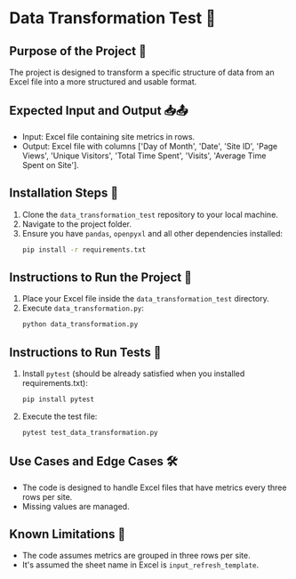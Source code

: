 # Data Transformation Test 🔄

## Purpose of the Project 🚀
The project is designed to transform a specific structure of data from an Excel file into a more structured and usable format.

## Expected Input and Output 📥📤
- Input: Excel file containing site metrics in rows.
- Output: Excel file with columns ['Day of Month', 'Date', 'Site ID', 'Page Views', 'Unique Visitors', 'Total Time Spent', 'Visits', 'Average Time Spent on Site'].

## Installation Steps 🔧
1. Clone the `data_transformation_test` repository to your local machine.
2. Navigate to the project folder.
3. Ensure you have `pandas`, `openpyxl` and all other dependencies installed:
    ```bash
    pip install -r requirements.txt
    ```

## Instructions to Run the Project 🏃
1. Place your Excel file inside the `data_transformation_test` directory.
2. Execute `data_transformation.py`:
    ```bash
    python data_transformation.py
    ```

## Instructions to Run Tests 🧪
1. Install `pytest` (should be already satisfied when you installed requirements.txt):
    ```bash
    pip install pytest
    ```
2. Execute the test file:
    ```bash
    pytest test_data_transformation.py
    ```

## Use Cases and Edge Cases 🛠️
- The code is designed to handle Excel files that have metrics every three rows per site.
- Missing values are managed.

## Known Limitations 🚫
- The code assumes metrics are grouped in three rows per site.
- It's assumed the sheet name in Excel is `input_refresh_template`.
